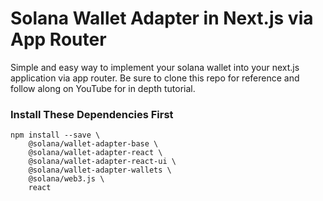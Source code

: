 # Solana Wallet Adapter in Next.js via App Router

Simple and easy way to implement your solana wallet into your next.js application via app router. Be sure to clone this repo for reference and follow along on YouTube for in depth tutorial. 

### Install These Dependencies First
```shell
npm install --save \
    @solana/wallet-adapter-base \
    @solana/wallet-adapter-react \
    @solana/wallet-adapter-react-ui \
    @solana/wallet-adapter-wallets \
    @solana/web3.js \
    react
```
